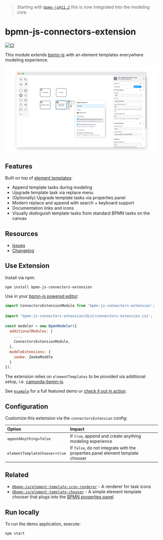 > Starting with [`bpmn-js@11.2`](https://github.com/bpmn-io/bpmn-js/blob/develop/CHANGELOG.md#1120) this is now integrated into the modeling core.

# bpmn-js-connectors-extension

[![CI](https://github.com/bpmn-io/bpmn-js-connectors-extension/actions/workflows/CI.yml/badge.svg)](https://github.com/bpmn-io/bpmn-js-connectors-extension/actions/workflows/CI.yml)

This module extends [bpmn-js](https://github.com/bpmn-io/bpmn-js) with an element templates everywhere modeling experience. 

[![screenshot](./resources/screenshot.png)](https://potential-winner-9f6a854d.pages.github.io/)


## Features

Built on top of [element templates](https://docs.camunda.io/docs/components/modeler/camunda-modeler/element-templates/camunda-modeler-element-templates/):

* Append template tasks during modeling
* Upgrade template task via replace menu
* (Optionally) Upgrade template tasks via properties panel
* Modern replace and append with search + keyboard support
* Documentation links and icons
* Visually distinguish template tasks from standard BPMN tasks on the canvas

## Resources

* [Issues](https://github.com/bpmn-io/bpmn-js-connectors-extension/issues)
* [Changelog](./CHANGELOG.md)


## Use Extension

Install via npm:

```
npm install bpmn-js-connectors-extension
```

Use in your [bpmn-js powered editor](https://github.com/bpmn-io/bpmn-js):

```javascript
import ConnectorsExtensionModule from 'bpmn-js-connectors-extension';

import 'bpmn-js-connectors-extension/dist/connectors-extension.css';

const modeler = new BpmnModeler({
  additionalModules: [
    ...,
    ConnectorsExtensionModule,
  ],
  moddleExtensions: {
    zeebe: ZeebeModdle
  }
});
```

The extension relies on `elementTemplates` to be provided via additional setup, i.e. [camunda-bpmn-js](https://github.com/camunda/camunda-bpmn-js).

See [`example`](./example) for a full featured demo or [check it out in action](https://bpmn-io.github.io/bpmn-js-connectors-extension/).


## Configuration

Customize this extension via the `connectorsExtension` config: 

| Option | Impact |
| :--- | :--- |
| `appendAnything=false` | If `true`, append and create anything modeling experience |
| `elementTemplateChooser=true` | If `false`, do not integrate with the properties panel element template chooser |


## Related

* [`@bpmn-io/element-template-icon-renderer`](https://github.com/bpmn-io/element-template-icon-renderer) - A renderer for task icons
* [`@bpmn-io/element-template-chooser`](https://github.com/bpmn-io/element-template-chooser) - A simple element template chooser that plugs into the [BPMN properties panel](https://github.com/bpmn-io/bpmn-js-properties-panel)


## Run locally

To run the demo application, execute:

```
npm start
```
